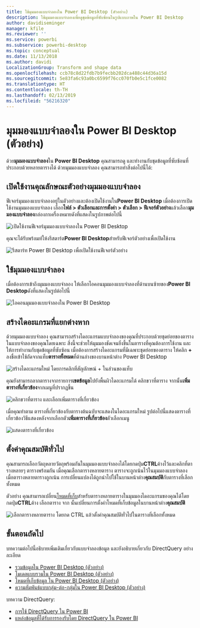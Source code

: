 ```yaml
---
title: ใช้มุมมองแบบจำลองใน Power BI Desktop (ตัวอย่าง)
description: ใช้มุมมองแบบจำลองเพื่อดูชุดข้อมูลที่ซับซ้อนในรูปแบบภาพใน Power BI Desktop
author: davidiseminger
manager: kfile
ms.reviewer: ''
ms.service: powerbi
ms.subservice: powerbi-desktop
ms.topic: conceptual
ms.date: 11/13/2018
ms.author: davidi
LocalizationGroup: Transform and shape data
ms.openlocfilehash: ccb78c8d22fdb7b9fecbb202dca488c44d36a15d
ms.sourcegitcommit: 5e83fa6c93a0bc6599f76cc070fb0e5c1fce0082
ms.translationtype: HT
ms.contentlocale: th-TH
ms.lasthandoff: 02/13/2019
ms.locfileid: "56216320"
---
```

# <a name="modeling-view-in-power-bi-desktop-preview"></a>มุมมองแบบจำลองใน Power BI Desktop (ตัวอย่าง)

ด้วย**มุมมองแบบจำลอง**ใน **Power BI Desktop** คุณสามารถดู และทำงานกับชุดข้อมูลที่ซับซ้อนที่ประกอบด้วยหลายตารางได้ ด้วยมุมมองแบบจำลอง คุณสามารถทำสิ่งต่อไปนี้ได้:


## <a name="enabling-the-modeling-view-preview-feature"></a>เปิดใช้งานคุณลักษณะตัวอย่างมุมมองแบบจำลอง

ฟีเจอร์มุมมองแบบจำลองอยู่ในตัวอย่างและต้องเปิดใช้งานใน**Power BI Desktop** เมื่อต้องการเปิดใช้งานมุมมองแบบจำลอง เลือก**ไฟล์ > ตัวเลือกและการตั้งค่า > ตัวเลือก > ฟีเจอร์ตัวอย่าง**แล้วเลือก**มุมมองแบบจำลอง**กล่องกาเครื่องหมายดังที่แสดงในรูปภาพต่อไปนี้

![เปิดใช้งานฟีเจอร์มุมมองแบบจำลองใน Power BI Desktop](media/desktop-modeling-view/modeling-view_01.png)

คุณจะได้รับพร้อมท์ให้งรีสตาร์ต**Power BI Desktop**สำหรับฟีเจอร์ตัวอย่างเพื่อเปิดใช้งาน 

![รีสตาร์ท Power BI Desktop เพื่อเปิดใช้งานฟีเจอร์ตัวอย่าง](media/desktop-modeling-view/modeling-view_01b.png)

## <a name="using-modeling-view"></a>ใช้มุมมองแบบจำลอง

เมื่อต้องการเข้าถึงมุมมองแบบจำลอง ให้เลือกไอคอนมุมมองแบบจำลองที่ด้านบนซ้ายของ**Power BI Desktop**ดังที่แสดงในรูปต่อไปนี้

![ไอคอนมุมมองแบบจำลองใน Power BI Desktop](media/desktop-modeling-view/modeling-view_02.png)

## <a name="creating-separate-diagrams"></a>สร้างไดอะแกรมที่แยกต่างหาก

ด้วยมุมมองแบบจำลอง คุณสามารถสร้างไดอะแกรมแบบจำลองของคุณที่ประกอบด้วยชุดย่อยของตารางในแบบจำลองของคุณโดยเฉพาะ สิ่งนี้จะช่วยให้มุมมองชัดเจนยิ่งขึ้นในตารางที่คุณต้องการใช้งาน และให้การทำงานกับชุดข้อมูลที่ซับซ้อน เมื่อต้องการสร้างไดอะแกรมที่มีเฉพาะชุดย่อยของตาราง ให้คลิก **+** ลงชื่อเข้าใช้ถัดจากแท็บ**ตารางทั้งหมด**ที่ด้านล่างของบานหน้าต่าง Power BI Desktop

![สร้างไดอะแกรมใหม่ โดยการคลิกที่สัญลักษณ์ + ในส่วนของแท็บ](media/desktop-modeling-view/modeling-view_03.png)

คุณยังสามารถลากตารางจากรายการ**เขตข้อมูล**ไปยังพื้นผิวไดอะแกรมได้ คลิกขวาที่ตาราง จากนั้น**เพิ่มตารางที่เกี่ยวข้อง**จากเมนูที่ปรากฏขึ้น

![คลิกขวาที่ตาราง และเลือกเพิ่มตารางที่เกี่ยวข้อง](media/desktop-modeling-view/modeling-view_04.png)

เมื่อคุณทำตาม ตารางที่เกี่ยวข้องกับตารางต้นฉบับจะแสดงในไดอะแกรมใหม่ รูปต่อไปนี้แสดงตารางที่เกี่ยวข้องวิธีแสดงหลังจากเลือกตัว**เพิ่มตารางที่เกี่ยวข้อง**ตัวเลือกเมนู

![แสดงตารางที่เกี่ยวข้อง](media/desktop-modeling-view/modeling-view_05.png)

## <a name="setting-common-properties"></a>ตั้งค่าคุณสมบัติทั่วไป

คุณสามารถเลือกวัตถุหลายวัตถุพร้อมกันในมุมมองแบบจำลองได้โดยกดปุ่ม**CTRL**ค้างไว้และคลิกที่ตารางหลายๆ ตารางพร้อมกัน เมื่อคุณเลือกตารางหลายตาราง ตารางจะถูกเน้นไว้ในมุมมองแบบจำลอง เมื่อตารางหลายตารางถูกเน้น การเปลี่ยนแปลงได้ถูกนำไปใช้ในบานหน้าต่าง**คุณสมบัติ**กับตารางที่เลือกทั้งหมด

ตัวอย่าง คุณสามารถเปลี่ยน[โหมดที่เก็บ](desktop-storage-mode.md)สำหรับตารางหลายตารางในมุมมองไดอะแกรมของคุณได้โดยกดปุ่ม**CTRL**ค้าง เลือกตาราง จาก นั้นเปลี่ยนการตั้งค่าโหมดที่เก็บข้อมูลในบานหน้าต่าง**คุณสมบัติ**

![เลือกตารางหลายตาราง โดยกด CTRL แล้วตั้งค่าคุณสมบัติทั่วไปในตารางที่เลือกทั้งหมด](media/desktop-modeling-view/modeling-view_06.png)


## <a name="next-steps"></a>ขั้นตอนถัดไป

บทความต่อไปนี้อธิบายเพิ่มเติมเกี่ยวกับแบบจำลองข้อมูล และยังอธิบายเกี่ยวกับ DirectQuery อย่างละเอียด

* [รวมข้อมูลใน Power BI Desktop (ตัวอย่าง)](desktop-aggregations.md)
* [โมเดลแบบรวมใน Power BI Desktop (ตัวอย่าง)](desktop-composite-models.md)
* [โหมดที่เก็บข้อมูล ใน Power BI Desktop (ตัวอย่าง)](desktop-storage-mode.md)
* [ความสัมพันธ์แบบกลุ่ม-ต่อ-กลุ่มใน Power BI Desktop (ตัวอย่าง)](desktop-many-to-many-relationships.md)


บทความ DirectQuery:

* [การใช้ DirectQuery ใน Power BI](desktop-directquery-about.md)
* [แหล่งข้อมูลที่ได้รับการรองรับโดย DirectQuery ใน Power BI](desktop-directquery-data-sources.md)
